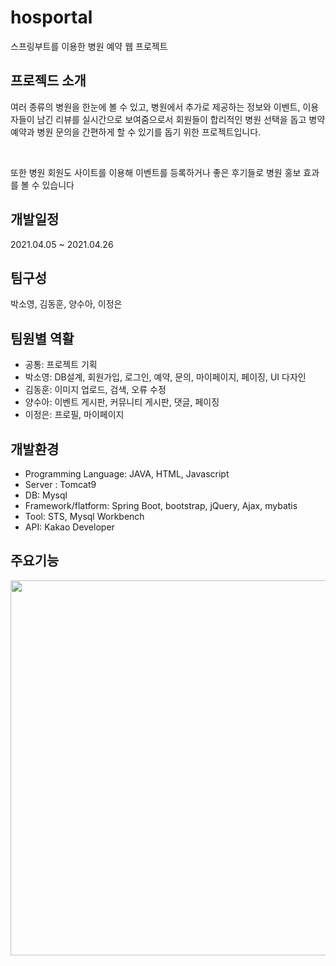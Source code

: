 # hosportal
스프링부트를 이용한 병원 예약 웹 프로젝트
<h2>프로젝드 소개</h2>
<p>여러 종류의 병원을 한눈에 볼 수 있고, 병원에서 추가로 제공하는 정보와 이벤트, 이용자들이 남긴 리뷰를 실시간으로 보여줌으로서 회원들이 합리적인 병원 선택을 돕고 병약예약과 병원 문의을 간편하게 할 수 있기를 돕기 위한 프로젝트입니다.</p><br>
<p>또한 병원 회원도 사이트를 이용해 이벤트를 등록하거나 좋은 후기들로 병원 홍보 효과를 볼 수 있습니다</p>
<h2>개발일정</h2>
<p>2021.04.05 ~ 2021.04.26</p>
<h2>팀구성</h2>
<p>박소영, 김동훈, 양수아, 이정은</p>
<h2>팀원별 역활</h2>
<ul>
  <li>공통: 프로젝트 기획</li> 
  <li>박소영: DB설계, 회원가입, 로그인, 예약, 문의, 마이페이지, 페이징, UI 다자인</li>
  <li>김동훈: 이미지 업로드, 검색, 오류 수정</li>
  <li>양수아: 이벤트 게시판, 커뮤니티 게시판, 댓글, 페이징</li>
  <li>이정은: 프로필, 마이페이지</li>
</ul>
<h2>개발환경</h2>
<ul>
  <li>Programming Language: JAVA, HTML, Javascript</li>
  <li>Server : Tomcat9</li>
  <li>DB: Mysql</li>
  <li>Framework/flatform: Spring Boot, bootstrap, jQuery, Ajax, mybatis</li>
  <li>Tool: STS, Mysql Workbench</li> 
  <li>API:  Kakao Developer</li>
</ul>
<h2>주요기능</h2>
<img src="https://user-images.githubusercontent.com/48235429/116365189-f9a9e880-a83f-11eb-8912-67e87001a362.png" width="600px">
